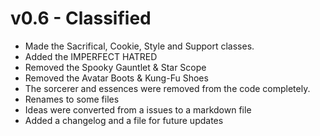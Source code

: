 # v0.6 - Classified
- Made the Sacrifical, Cookie, Style and Support classes.
- Added the IMPERFECT HATRED
- Removed the Spooky Gauntlet & Star Scope
- Removed the Avatar Boots & Kung-Fu Shoes
- The sorcerer and essences were removed from the code completely.
- Renames to some files
- Ideas were converted from a issues to a markdown file
- Added a changelog and a file for future updates